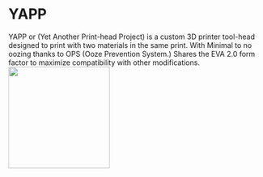 # YAPP
YAPP or (Yet Another Print-head Project) is a custom 3D printer tool-head designed to print with two materials in the same print. With Minimal to no oozing thanks to OPS (Ooze Prevention System.) Shares the EVA 2.0 form factor to maximize compatibility with other modifications.
<img src="https://user-images.githubusercontent.com/132520137/236590256-be258728-d882-4ef1-9caf-7d97f98ce2d9.png" width="200" />
